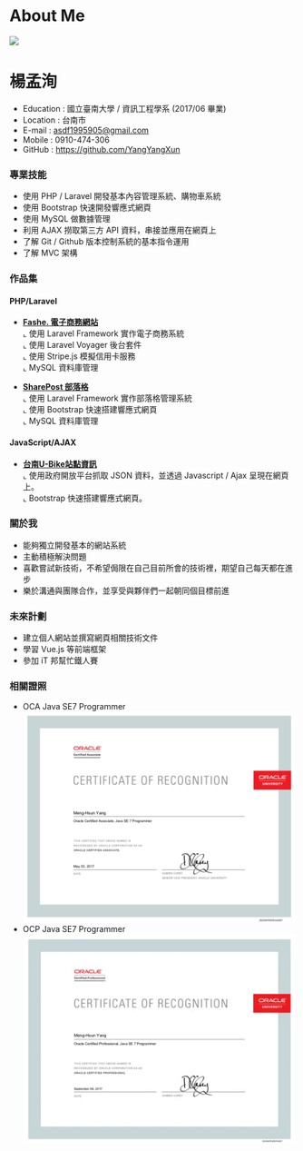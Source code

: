 # About Me

![](https://i.imgur.com/YIxbTMy.jpg)

# 楊孟洵

- Education : 國立臺南大學 / 資訊工程學系 (2017/06 畢業)
- Location : 台南市
- E-mail : asdf1995905@gmail.com
- Mobile : 0910-474-306
- GitHub : https://github.com/YangYangXun


### 專業技能


- 使用 PHP / Laravel 開發基本內容管理系統、購物車系統
- 使用 Bootstrap 快速開發響應式網頁
- 使用 MySQL 做數據管理
- 利用 AJAX 撈取第三方 API 資料，串接並應用在網頁上
- 了解 Git / Github 版本控制系統的基本指令運用
- 了解 MVC 架構


### 作品集 


#### PHP/Laravel

- <a href="https://github.com/YangYangXun/Laravel-EcommerceFashe" target="_blank"><B>Fashe. 電子商務網站</B></a><BR>
  ⌞ 使用 Laravel Framework 實作電子商務系統 <BR>
  ⌞ 使用 Laravel Voyager 後台套件 <BR>
  ⌞ 使用 Stripe.js 模擬信用卡服務 <BR>
  ⌞ MySQL 資料庫管理 <BR>

  
- <a href="https://github.com/YangYangXun/Laravel-SharePost" target="_blank"><B>SharePost 部落格 </B> </a> <BR>
  ⌞ 使用 Laravel Framework 實作部落格管理系統 <BR>
  ⌞ 使用 Bootstrap 快速搭建響應式網頁 <BR>
  ⌞ MySQL 資料庫管理 <BR>
  
#### JavaScript/AJAX

- <a href="https://github.com/YangYangXun/Tainan-T-Bike" target="_blank"><B>台南U-Bike站點資訊</B></a><BR>
  ⌞ 使用政府開放平台抓取 JSON 資料，並透過 Javascript / Ajax 呈現在網頁上。<BR>
  ⌞ Bootstrap 快速搭建響應式網頁。 <BR>

### 關於我

* 能夠獨立開發基本的網站系統
* 主動積極解決問題
* 喜歡嘗試新技術，不希望侷限在自己目前所會的技術裡，期望自己每天都在進步
* 樂於溝通與團隊合作，並享受與夥伴們一起朝同個目標前進

### 未來計劃

* 建立個人網站並撰寫網頁相關技術文件
* 學習 Vue.js 等前端框架
* 參加 iT 邦幫忙鐵人賽


### 相關證照
  
*   OCA Java SE7 Programmer
![](https://raw.githubusercontent.com/YangYangXun/ProjectImage/master/Certificate/Yang_OCA.png)
*   OCP Java SE7 Programmer
![](https://raw.githubusercontent.com/YangYangXun/ProjectImage/master/Certificate/Yang_OCP.png)
